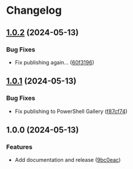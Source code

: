 # Changelog

## [1.0.2](https://github.com/goodworkaround/PS-CustomSecurityAttribute/compare/v1.0.1...v1.0.2) (2024-05-13)


### Bug Fixes

* Fix publishing again... ([60f3196](https://github.com/goodworkaround/PS-CustomSecurityAttribute/commit/60f31969a3eca35c0ff6e6eb5619995b0c20c031))

## [1.0.1](https://github.com/goodworkaround/PS-CustomSecurityAttribute/compare/v1.0.0...v1.0.1) (2024-05-13)


### Bug Fixes

* Fix publishing to PowerShell Gallery ([f87cf74](https://github.com/goodworkaround/PS-CustomSecurityAttribute/commit/f87cf74cc58a9512fa1cfa477b71129079d67431))

## 1.0.0 (2024-05-13)


### Features

* Add documentation and release ([9bc0eac](https://github.com/goodworkaround/PS-CustomSecurityAttribute/commit/9bc0eacd796d300131e4b70c6be196ff1fd5f107))
